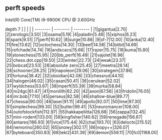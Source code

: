 ## perft speeds
Intel(R) Core(TM) i9-9900K CPU @ 3.60GHz

depth 7
|          |          |          | 
| -------- | -------- | -------- | 
|1|gigantua|2.70|
|2|zerologic|3.50|
|3|osama|5.19|
|4|paladin|5.48|
|5|xiphos|6.23|
|6|spark|9.51|
|7|perft|10.62|
|8|surge|10.88|
|9|sf-7|12.00|
|10|anka|12.40|
|11|fire|13.62|
|12|octochess|14.30|
|13|beef|14.58|
|14|bitbit|14.69|
|15|rofchade|14.74|
|16|andscacs|15.66|
|17|razer|15.75|
|18|kuma|15.80|
|19|stonechess|15.95|
|20|bb_perft|16.49|
|21|vajolet|16.96|
|22|chess.dot.cpp|19.50|
|23|winter|22.73|
|24|weak|23.37|
|25|bobcat|23.53|
|26|absolute zero|25.45|
|27|meetra|28.14|
|28|schooner|28.25|
|29|napoleon|29.06|
|30|strategem|37.86|
|31|fortuna|38.42|
|32|obsidian|42.08|
|33|chessnut|44.10|
|34|halogen|46.02|
|35|casan|50.41|
|36|cerulean|52.02|
|37|wyldchess|53.67|
|38|mperft|55.39|
|39|murka|58.84|
|40|m24gc|61.47|
|41|monilith|62.20|
|42|axon|67.56|
|43|fridolin|76.05|
|44|mr.bob|77.10|
|45|perseus|82.58|
|46|shallow-blue|89.77|
|47|chessai|90.00|
|48|laser|91.11|
|49|apollo|92.07|
|50|lime|97.30|
|51|simplechess|99.30|
|52|butter|99.41|
|53|neuromancer|108.00|
|54|outofstockfish|112.97|
|55|hakkapeliitta|126.68|
|56|zappa|132.45|
|57|mini-rodent|133.00|
|58|kingfisher|140.62|
|59|renegade|156.67|
|60|antares|166.93|
|61|vice|175.44|
|62|chai|193.70|
|63|delocto|215.52|
|64|nemorino|260.02|
|65|snowy|302.17|
|66|nopy++|326.07|
|67|byteboard|350.83|
|68|teki2|431.39|
|69|demon|559.11|
|70|fc0|1168.00|
